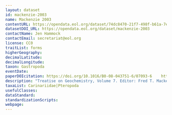 ```yaml
---
layout: dataset
id: mackenzie-2003
name: Mackenzie 2003
contentURL: https://opendata.eol.org/dataset/74dc8470-21f7-498f-b61a-7ef462f61f19/resource/4264b6c4-e6be-437e-bec4-926a84f1ec63/download/archive.zip
datasetDOI_URL: https://opendata.eol.org/dataset/mackenzie-2003
contactName: Jen Hammock
contactEmail: secretariat@eol.org
license: CC0
traitList: forms
higherGeography:
decimalLatitude:
decimalLongitude:
taxon: Gastropoda
eventDate:
paperDOIcitation: https://doi.org/10.1016/B0-08-043751-6/07093-6	https://ui.adsabs.harvard.edu/abs/2003TrGeo...7...67M/abstract
description: "Treatise on Geochemistry, Volume 7. Editor: Fred T. Mackenzie. Executive Editors: Heinrich D. Holland and Karl K. Turekian. pp. 407. ISBN 0-08-043751-6. Elsevier, 2003., p.67-85. https://doi.org/10.1016/B0-08-043751-6/07093-6	https://ui.adsabs.harvard.edu/abs/2003TrGeo...7...67M/abstract"
taxaList: Carinariidae|Pteropoda
usefulClasses:
dataStandard:
standardizationScripts:
webpage:
---
```


